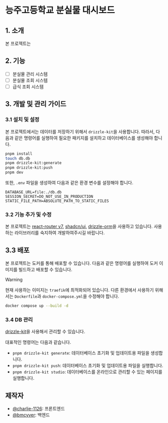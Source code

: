 # 능주고등학교 분실물 대시보드

## 1. 소개

본 프로젝트는 <!-- TODO: README 작성 -->

## 2. 기능

- [ ] 분실물 관리 시스템
- [ ] 분실물 조회 시스템
- [ ] 급식 조회 시스템

## 3. 개발 및 관리 가이드

### 3.1 설치 및 설정

본 프로젝트에서는 데이터를 저장하기 위해서 `drizzle-kit`을 사용합니다. 따라서, 다음과 같은 명령어를 실행하여 필요한 패키지를 설치하고 데이터베이스를 생성해야 합니다.

```bash
pnpm install
touch db.db
pnpm drizzle-kit:generate
pnpm drizzle-kit:push
pnpm dev
```

또한, `.env` 파일을 생성하여 다음과 같은 환경 변수를 설정해야 합니다.

```env
DATABASE_URL=file:./db.db
SESSION_SECRET=DO_NOT_USE_IN_PRODUCTION
STATIC_FILE_PATH=ABSOLUTE_PATH_TO_STATIC_FILES
```

### 3.2 기능 추가 및 수정

본 프로젝트는 [react-router v7](https://reactrouter.com/), [shadcn/ui](https://ui.shadcn.com/), [drizzle-orm](https://orm.drizzle.team)을 사용하고 있습니다. 사용하는 라이브러리를 숙지하여 개발하여주시길 바랍니다.

## 3.3 배포

본 프로젝트는 도커를 통해 배포할 수 있습니다. 다음과 같은 명령어를 실행하여 도커 이미지를 빌드하고 배포할 수 있습니다.

> [!WARNING]
> 현재 사용하는 이미지는 `traefik`에 최적화되어 있습니다.
> 다른 환경에서 사용하기 위해서는 `Dockerfile`과 `docker-compose.yml`을 수정해야 합니다.

```bash
docker compose up --build -d
```

### 3.4 DB 관리

[drizzle-kit](https://kit.drizzle.team/)을 사용해서 관리할 수 있습니다.

대표적인 명령어는 다음과 같습니다.

- `pnpm drizzle-kit generate`: 데이터베이스 초기화 및 업데이트용 파일을 생성합니다.
- `pnpm drizzle-kit push`: 데이터베이스 초기화 및 업데이트용 파일을 실행합니다.
- `pnpm drizzle-kit studio`: 데이터베이스를 온라인으로 관리할 수 있는 페이지를 실행합니다.

## 제작자

- [@charlie-1126](https://github.com/charlie-1126): 프론트엔드
- [@bmcyver](https://github.com/bmcyver): 백엔드
